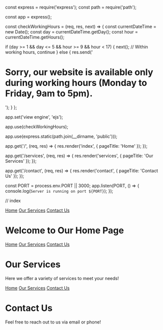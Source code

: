 const express = require('express');
const path = require('path');

const app = express();

const checkWorkingHours = (req, res, next) => {
  const currentDateTime = new Date();
  const day = currentDateTime.getDay();
  const hour = currentDateTime.getHours();

  if (day >= 1 && day <= 5 && hour >= 9 && hour < 17) {
    next(); // Within working hours, continue
  } else {
    res.send('<h1>Sorry, our website is available only during working hours (Monday to Friday, 9am to 5pm).</h1>');
  }
};

app.set('view engine', 'ejs');

app.use(checkWorkingHours);

app.use(express.static(path.join(__dirname, 'public')));

app.get('/', (req, res) => {
  res.render('index', { pageTitle: 'Home' });
});

app.get('/services', (req, res) => {
  res.render('services', { pageTitle: 'Our Services' });
});

app.get('/contact', (req, res) => {
  res.render('contact', { pageTitle: 'Contact Us' });
});

const PORT = process.env.PORT || 3000;
app.listen(PORT, () => {
  console.log(`Server is running on port ${PORT}`);
});


// index
<html>
<head>
  <title><%= pageTitle %></title>
  <link rel="stylesheet" href="/styles.css">
</head>
<body>
  <nav>
    <a href="/">Home</a>
    <a href="/services">Our Services</a>
    <a href="/contact">Contact Us</a>
  </nav>
  <h1>Welcome to Our Home Page</h1>
</body>
</html>

<html>
<head>
  <title><%= pageTitle %></title>
  <link rel="stylesheet" href="/styles.css">
</head>
<body>
  <nav>
    <a href="/">Home</a>
    <a href="/services">Our Services</a>
    <a href="/contact">Contact Us</a>
  </nav>
  <h1>Our Services</h1>
  <p>Here we offer a variety of services to meet your needs!</p>
</body>
</html>

<html>
<head>
  <title><%= pageTitle %></title>
  <link rel="stylesheet" href="/styles.css">
</head>
<body>
  <nav>
    <a href="/">Home</a>
    <a href="/services">Our Services</a>
    <a href="/contact">Contact Us</a>
  </nav>
  <h1>Contact Us</h1>
  <p>Feel free to reach out to us via email or phone!</p>
</body>
</html>


